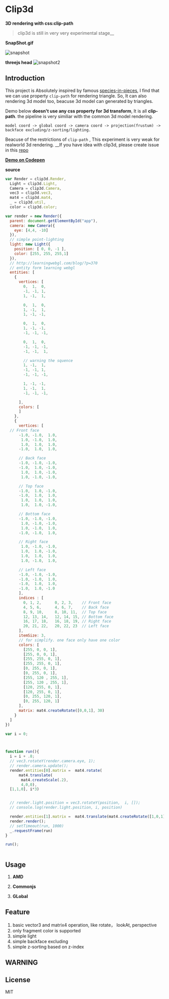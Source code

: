 # Clip3d

__3D rendering with css:clip-path__

> clip3d is still in very very experimental stage__ 

__SnapShot.gif__

![snapshot](https://raw.githubusercontent.com/leeluolee/clip3d/master/assets/snapshot.gif)

__threejs head__
![snapshot2](http://ww4.sinaimg.cn/large/6252205cgw1eqmyg50fsjg208e0a44mf.gif)

## Introduction

This project is Absolutely inspired by famous [species-in-pieces](http://species-in-pieces.com/#), I find that we can use property `clip-path` for rendering triangle. So, It can also rendering 3d model too, beacuse 3d model can generated by triangles.


Demo below __doesn't use any css property for 3d transform__, It is all __clip-path__. the pipeline is very similiar with the common 3d model rendering.

```
model coord -> global coord -> camera coord -> projection(frustum) -> backface excluding/z-sorting/lighting. 

```

Beacuse of the restrictions of `clip-path` , This experiment is very weak for realworld 3d rendering. __If you have idea with clip3d, please create issue in this [repo](https://github.com/leeluolee/clip3d/issues)


[__Demo on Codepen__](http://codepen.io/leeluolee/pen/zxQqpm)


__source__

```js
var Render = clip3d.Render,
  Light = clip3d.Light,
  Camera = clip3d.Camera,
  vec3 = clip3d.vec3,
  mat4 = clip3d.mat4,
  _ = clip3d.util,
  color = clip3d.color;

var render = new Render({
  parent: document.getElementById("app"),
  camera: new Camera({
    eye: [4,4, -10]
  }),
  // simple point-lighting
  light: new Light({
    position: [ 0, 0, -1 ],
    color: [255, 255, 255,1]
  }),
  // http://learningwebgl.com/blog/?p=370 
  // entity form learning webgl
  entities: [
    {
      vertices: [ 
        0,  1,  0,
        -1, -1, 1,
        1, -1,  1,

        0,  1,  0,
        1, -1,  1,
        1, -1, -1,

        0,  1,  0,
        1, -1, -1,
        -1, -1, -1,

        0,  1,  0,
        -1, -1, -1,
        -1, -1,  1,

        // warning the squence
        1, -1,  1,
        -1, -1, 1,
        -1, -1, -1,

        1, -1, -1,
        1, -1,  1,
        -1, -1, -1,

      ],
      colors: [
      ]
    },
    {
      vertices: [ 
  // Front face
      -1.0, -1.0,  1.0,
       1.0, -1.0,  1.0,
       1.0,  1.0,  1.0,
      -1.0,  1.0,  1.0,

      // Back face
      -1.0, -1.0, -1.0,
      -1.0,  1.0, -1.0,
       1.0,  1.0, -1.0,
       1.0, -1.0, -1.0,

      // Top face
      -1.0,  1.0, -1.0,
      -1.0,  1.0,  1.0,
       1.0,  1.0,  1.0,
       1.0,  1.0, -1.0,

      // Bottom face
      -1.0, -1.0, -1.0,
       1.0, -1.0, -1.0,
       1.0, -1.0,  1.0,
      -1.0, -1.0,  1.0,

      // Right face
       1.0, -1.0, -1.0,
       1.0,  1.0, -1.0,
       1.0,  1.0,  1.0,
       1.0, -1.0,  1.0,

      // Left face
      -1.0, -1.0, -1.0,
      -1.0, -1.0,  1.0,
      -1.0,  1.0,  1.0,
      -1.0,  1.0, -1.0
      ],
      indices : [
        0, 1, 2,      0, 2, 3,    // Front face
        4, 5, 6,      4, 6, 7,    // Back face
        8, 9, 10,     8, 10, 11,  // Top face
        12, 13, 14,   12, 14, 15, // Bottom face
        16, 17, 18,   16, 18, 19, // Right face
        20, 21, 22,   20, 22, 23  // Left face
      ],
      itemSize: 3,
      // for simplify. one face only have one color
      colors: [
        [255, 0, 0, 1],
        [255, 0, 0, 1],
        [255, 255, 0, 1],
        [255, 255, 0, 1],
        [0, 255, 0, 1],
        [0, 255, 0, 1],
        [255, 120 , 255, 1],
        [255, 120 , 255, 1],
        [120, 255, 0, 1],
        [120, 255, 0, 1],
        [0, 255, 120, 1],
        [0, 255, 120, 1]
      ],
      matrix: mat4.createRotate([0,0,1], 30)
    }
  ]
})

var i = 0;



function run(){
  i = i + .8;
  // vec3.rotateY(render.camera.eye, 1);
  // render.camera.update();
  render.entities[0].matrix =  mat4.rotate(
      mat4.translate(
       mat4.createScale(.2),
       4,0,0), 
  [1,1,0], i*3)


  // render.light.position = vec3.rotateY(position,  i, []);
  // console.log(render.light.position, i, position)

  render.entities[1].matrix =  mat4.translate(mat4.createRotate([1,0,1], i*2), 2,2,0)
  render.render();
  // setTimeout(run, 1000)
  _.requestFrame(run)
}

run();



```

## Usage

1. __AMD__


2. __Commonjs__

3. __GLobal__





## Feature

1. basic vector3 and matrix4 operation, like rotate， lookAt, perspective
2. only fragment color is supported
3. simple light
4. simple backface excluding
5. simple z-sorting based on z-index



## WARNING




## License

MIT

